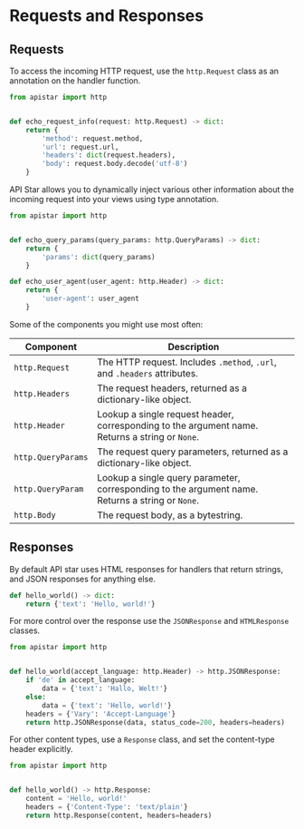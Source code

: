 # Requests and Responses

## Requests

To access the incoming HTTP request, use the `http.Request` class as an
annotation on the handler function.

```python
from apistar import http


def echo_request_info(request: http.Request) -> dict:
    return {
        'method': request.method,
        'url': request.url,
        'headers': dict(request.headers),
        'body': request.body.decode('utf-8')
    }
```

API Star allows you to dynamically inject various other information about the
incoming request into your views using type annotation.

```python
from apistar import http


def echo_query_params(query_params: http.QueryParams) -> dict:
    return {
        'params': dict(query_params)
    }

def echo_user_agent(user_agent: http.Header) -> dict:
    return {
        'user-agent': user_agent
    }
```

Some of the components you might use most often:

| Component          | Description |
| ------------------ | ----------- |
| `http.Request`     | The HTTP request. Includes `.method`, `.url`, and `.headers` attributes. |
| `http.Headers`     | The request headers, returned as a dictionary-like object. |
| `http.Header`      | Lookup a single request header, corresponding to the argument name.<br/>Returns a string or `None`. |
| `http.QueryParams` | The request query parameters, returned as a dictionary-like object. |
| `http.QueryParam`  | Lookup a single query parameter, corresponding to the argument name.<br/>Returns a string or `None`. |
| `http.Body`        | The request body, as a bytestring. |

## Responses

By default API star uses HTML responses for handlers that return strings,
and JSON responses for anything else.

```python
def hello_world() -> dict:
    return {'text': 'Hello, world!'}
```

For more control over the response use the `JSONResponse` and
`HTMLResponse` classes.

```python
from apistar import http


def hello_world(accept_language: http.Header) -> http.JSONResponse:
    if 'de' in accept_language:
        data = {'text': 'Hallo, Welt!'}
    else:
        data = {'text': 'Hello, world!'}
    headers = {'Vary': 'Accept-Language'}
    return http.JSONResponse(data, status_code=200, headers=headers)
```

For other content types, use a `Response` class, and set the content-type
header explicitly.

```python
from apistar import http


def hello_world() -> http.Response:
    content = 'Hello, world!'
    headers = {'Content-Type': 'text/plain'}
    return http.Response(content, headers=headers)
```
